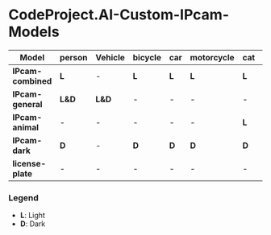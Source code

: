 # CodeProject.AI-Custom-IPcam-Models

| Model          | person | Vehicle | bicycle | car | motorcycle | cat | dog | bus | bird | truck | horse | sheep | cow | bear | deer | rabbit | raccoon | fox | skunk | squirrel | pig | DayPlate | NightPlate |
| -------------- | ------ | ------- | ------- | --- | ---------- | --- | --- | --- | ---- | ----- | ----- | ----- | --- | ---- | ---- | ------ | ------- | --- | ----- | -------- | --- | -------- | ---------- |
| **IPcam-combined** | **L**      | \-      | **L**       | **L**   | **L**          | **L**   | **L**   | **L**   | **L**    | **L**     | **L**     | **L**     | **L**   | **L**    | **L**    | **L**      | **L**       | **L**   | **L**     | **L**        | **L**   | \-       | \-         |
| **IPcam-general**  | **L&D**    | **L&D**     | \-      | \-  | \-         | \-  | \-  | \-  | \-   | \-    | \-    | \-    | \-  | \-   | \-   | \-     | \-      | \-  | \-    | \-       | \-  | \-       | \-         |
| **IPcam-animal**   | \-     | \-      | \-      | \-  | \-         | **L**   | **L**   | \-  | **L**    | \-    | **L**     | **L**     | **L**   | **L**    | **L**    | **L**      | **L**       | **L**   | **L**     | **L**        | **L**   | \-       | \-         |
| **IPcam-dark**     | **D**      | \-      | **D**       | **D**   | **D**          | **D**   | **D**   | **D**   | \-   | \-    | \-    | \-    | \-  | \-   | \-   | \-     | \-      | \-  | \-    | \-       | \-  | \-       | \-         |
| **license-plate**  | \-     | \-      | \-      | \-  | \-         | \-  | \-  | \-  | \-   | \-    | \-    | \-    | \-  | \-   | \-   | \-     | \-      | \-  | \-    | \-       | \-  | **L**        | **D**          |


### Legend

- **L**: Light
- **D**: Dark
